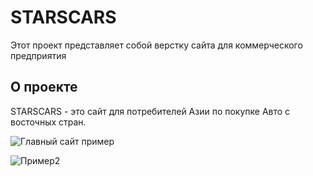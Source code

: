 # STARSCARS

Этот проект представляет собой верстку сайта для коммерческого предприятия

## О проекте

STARSCARS - это сайт для потребителей Азии по покупке Авто с восточных стран.



![Главный сайт пример](images/README/readme1.png)

![Пример2](images/README/readme2.png)

